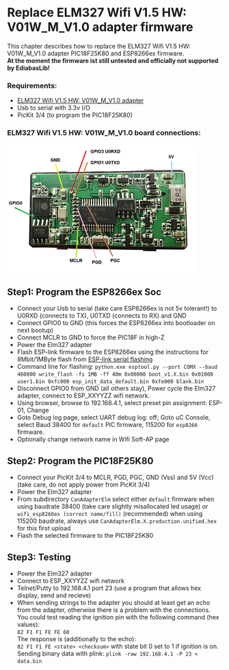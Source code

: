 # Replace ELM327 Wifi V1.5 HW: V01W_M_V1.0 adapter firmware

This chapter describes how to replace the ELM327 Wifi V1.5 HW: V01W_M_V1.0 adapter PIC18F25K80 and ESP8266ex firmware.  
**At the moment the firmware ist still untested and officially not supported by EdiabasLib!**

### Requirements:

* [ELM327 Wifi V1.5 HW: V01W_M_V1.0 adapter](http://s.aliexpress.com/BBBv6fYJ)
* Usb to serial with 3.3v I/O
* PicKit 3/4 (to program the PIC18F25K80)

### ELM327 Wifi V1.5 HW: V01W_M_V1.0 board connections:

[![ELM327 Wifi V1.5 HW: V01W_M_V1.0 board progamming connections big](elm327_wifi_annotated_esp8266x_and_pic18f25k80_prog_connections_Small.png "ELM327 Wifi V1.5 HW: V01W_M_V1.0 board programming connections")](elm327_wifi_annotated_esp8266x_and_pic18f25k80_prog_connections_Big.png)

## Step1: Program the ESP8266ex Soc
* Connect your Usb to serial (take care ESP8266ex is not 5v tolerant!) to U0RXD (connects to TX), U0TXD (connects to RX) and GND
* Connect GPIO0 to GND (this forces the ESP8266ex into bootloader on next bootup)
* Connect MCLR to GND to force the PIC18F in high-Z
* Power the Elm327 adapter
* Flash ESP-link firmware to the ESP8266ex using the instructions for 8Mbit/1MByte flash from [ESP-link serial flashing](https://github.com/jeelabs/esp-link/blob/master/FLASHING.md#initial-serial-flashing)
* Command line for flashing: `python.exe esptool.py --port COMX --baud 460800 write_flash -fs 1MB -ff 40m 0x00000 boot_v1.X.bin 0x01000 user1.bin 0xfc000 esp_init_data_default.bin 0xfe000 blank.bin`
* Disconnect GPIO0 from GND (all others stay), Power cycle the Elm327 adapter, connect to ESP_XXYYZZ wifi network.
* Using browser, browse to 192.168.4.1, select preset pin assignment: ESP-01, Change
* Goto Debug log page, select UART debug log: off; Goto uC Console, select Baud 38400 for `default` PIC firmware, 115200 for `esp8266` firmware.
* Optionally change network name in Wifi Soft-AP page

## Step2: Program the PIC18F25K80
* Connect your PicKit 3/4 to MCLR, PGD, PGC, GND (Vss) and 5V (Vcc) (take care, do not apply power from PicKit 3/4)
* Power the Elm327 adapter
* From subdirectory `CanAdapterElm` select either `default` firmware when using baudrate 38400 (take care slightly misallocated led usage) or `wifi_esp8266ex (correct name/fill)` (recommended) when using 115200 baudrate, always use `CanAdapterElm.X.production.unified.hex` for this first upload
* Flash the selected firmware to the PIC18F25K80

## Step3: Testing
* Power the Elm327 adapter
* Connect to ESP_XXYYZZ wifi network
* Telnet/Putty to 192.168.4.1 port 23 (use a program that allows hex display, send and recieve)
* When sending strings to the adapter you should at least get an echo from the adapter, otherwise there is a problem with the connections.  
You could test reading the ignition pin with the following command (hex values):  
`82 F1 F1 FE FE 60`  
The response is (additionally to the echo):  
`82 F1 F1 FE <state> <checksum>` with state bit 0 set to 1 if ignition is on.  
Sending binary data with plink: `plink -raw 192.168.4.1 -P 23 < data.bin`  
